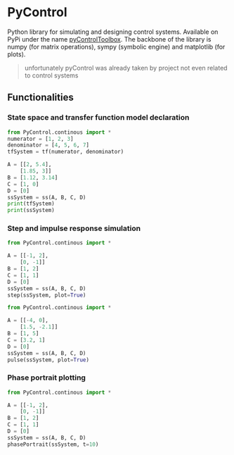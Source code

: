 # PyControl

Python library for simulating and designing control systems. Available on PyPi under the name [pyControlToolbox](https://pypi.org/project/pyControlToolbox/). The backbone of the library is numpy (for matrix operations), sympy (symbolic engine) and matplotlib (for plots).
> unfortunately pyControl was already taken by project not even related to control systems

## Functionalities
### State space and transfer function model declaration
```python
from PyControl.continous import *
numerator = [1, 2, 3]
denominator = [4, 5, 6, 7]
tfSystem = tf(numerator, denominator)

A = [[2, 5.4],
	[1.85, 3]]
B = [1.12, 3.14]
C = [1, 0]
D = [0]
ssSystem = ss(A, B, C, D)
print(tfSystem)
print(ssSystem)
```
### Step and impulse response simulation
```python
from PyControl.continous import *

A = [[-1, 2],
	[0, -1]]
B = [1, 2]
C = [1, 1]
D = [0]
ssSystem = ss(A, B, C, D)
step(ssSystem, plot=True)
```
```python
from PyControl.continous import *

A = [[-4, 0],
	[1.5, -2.1]]
B = [1, 5]
C = [3.2, 1]
D = [0]
ssSystem = ss(A, B, C, D)
pulse(ssSystem, plot=True)
```
### Phase portrait plotting
```python
from PyControl.continous import *

A = [[-1, 2],
	[0, -1]]
B = [1, 2]
C = [1, 1]
D = [0]
ssSystem = ss(A, B, C, D)
phasePortrait(ssSystem, t=10)
```

